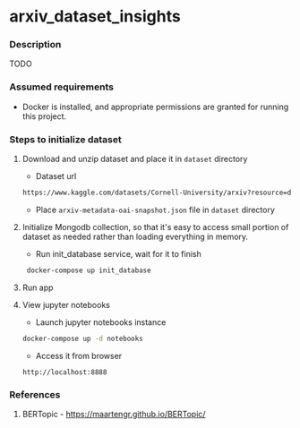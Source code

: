 # arxiv_dataset_insights

### Description
TODO

### Assumed requirements
- Docker is installed, and appropriate permissions are granted for running this project.

### Steps to initialize dataset
1. Download and unzip dataset and place it in `dataset` directory
   - Dataset url
   ```bash
   https://www.kaggle.com/datasets/Cornell-University/arxiv?resource=download
   ```
   - Place `arxiv-metadata-oai-snapshot.json` file in `dataset` directory
   
1. Initialize Mongodb collection, so that it's easy to access small portion of dataset as needed rather than loading everything in memory.
   - Run init_database service, wait for it to finish
   ```bash
    docker-compose up init_database
    ```
 
1. Run app

1. View jupyter notebooks
   - Launch jupyter notebooks instance
   ```bash
   docker-compose up -d notebooks
   ```
   
   - Access it from browser
   ```
   http://localhost:8888
   ```
   
### References
1. BERTopic - https://maartengr.github.io/BERTopic/